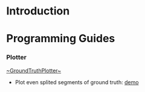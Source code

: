 # Introduction




# Programming Guides

### Plotter
  [~GroundTruthPlotter~](nb/GTPreview.md)
  - Plot even splited segments of ground truth: [demo](nb/GtSegments.py)

